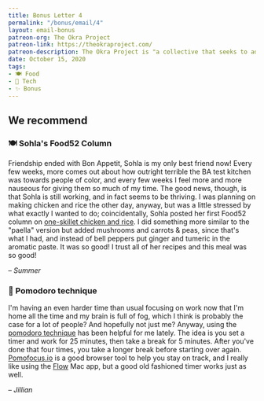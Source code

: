 ```yaml
---
title: Bonus Letter 4
permalink: "/bonus/email/4"
layout: email-bonus
patreon-org: The Okra Project
patreon-link: https://theokraproject.com/
patreon-description: The Okra Project is "a collective that seeks to address the global crisis faced by Black Trans people by bringing home cooked, healthy, and culturally specific meals and resources to Black Trans People wherever we can reach them." A full session is $90—help us get there!
date: October 15, 2020
tags: 
- 🍽️ Food
- 📱 Tech
- ✨ Bonus
---
```


## We recommend

### 🍽️ Sohla's Food52 Column

Friendship ended with Bon Appetit, Sohla is my only best friend now! Every few weeks, more comes out about how outright terrible the BA test kitchen was towards people of color, and every few weeks I feel more and more nauseous for giving them so much of my time. The good news, though, is that Sohla is still working, and in fact seems to be thriving. I was planning on making chicken and rice the other day, anyway, but was a little stressed by what exactly I wanted to do; coincidentally, Sohla posted her first Food52 column on [one-skillet chicken and rice](https://food52.com/blog/25639-how-to-make-chicken-and-rice). I did something more similar to the "paella" version but added mushrooms and carrots & peas, since that's what I had, and instead of bell peppers put ginger and tumeric in the aromatic paste. It was so good! I trust all of her recipes and this meal was so good!

– *Summer*

### 📱 Pomodoro technique

I'm having an even harder time than usual focusing on work now that I'm home all the time and my brain is full of fog, which I think is probably the case for a lot of people? And hopefully not just me? Anyway, using the [pomodoro technique](https://en.wikipedia.org/wiki/Pomodoro_Technique) has been helpful for me lately. The idea is you set a timer and work for 25 minutes, then take a break for 5 minutes. After you've done that four times, you take a longer break before starting over again. [Pomofocus.io](http://pomofocus.io) is a good browser tool to help you stay on track, and I really like using the [Flow](https://apps.apple.com/us/app/flow-focus-pomodoro-timer/id1423210932?mt=12) Mac app, but a good old fashioned timer works just as well.

– *Jillian*
